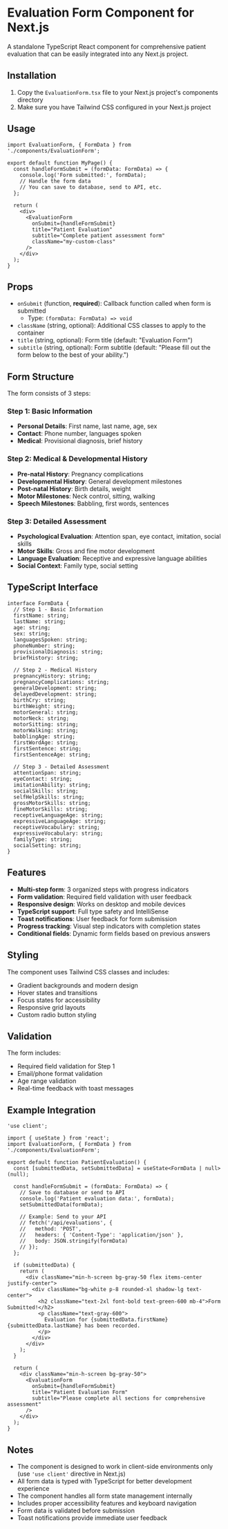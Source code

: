 # Evaluation Form Component for Next.js

A standalone TypeScript React component for comprehensive patient evaluation that can be easily integrated into any Next.js project.

## Installation

1. Copy the `EvaluationForm.tsx` file to your Next.js project's components directory
2. Make sure you have Tailwind CSS configured in your Next.js project

## Usage

```tsx
import EvaluationForm, { FormData } from './components/EvaluationForm';

export default function MyPage() {
  const handleFormSubmit = (formData: FormData) => {
    console.log('Form submitted:', formData);
    // Handle the form data
    // You can save to database, send to API, etc.
  };

  return (
    <div>
      <EvaluationForm 
        onSubmit={handleFormSubmit}
        title="Patient Evaluation"
        subtitle="Complete patient assessment form"
        className="my-custom-class"
      />
    </div>
  );
}
```

## Props

- `onSubmit` (function, **required**): Callback function called when form is submitted
  - Type: `(formData: FormData) => void`
- `className` (string, optional): Additional CSS classes to apply to the container
- `title` (string, optional): Form title (default: "Evaluation Form")
- `subtitle` (string, optional): Form subtitle (default: "Please fill out the form below to the best of your ability.")

## Form Structure

The form consists of 3 steps:

### Step 1: Basic Information
- **Personal Details**: First name, last name, age, sex
- **Contact**: Phone number, languages spoken
- **Medical**: Provisional diagnosis, brief history

### Step 2: Medical & Developmental History
- **Pre-natal History**: Pregnancy complications
- **Developmental History**: General development milestones
- **Post-natal History**: Birth details, weight
- **Motor Milestones**: Neck control, sitting, walking
- **Speech Milestones**: Babbling, first words, sentences

### Step 3: Detailed Assessment
- **Psychological Evaluation**: Attention span, eye contact, imitation, social skills
- **Motor Skills**: Gross and fine motor development
- **Language Evaluation**: Receptive and expressive language abilities
- **Social Context**: Family type, social setting

## TypeScript Interface

```tsx
interface FormData {
  // Step 1 - Basic Information
  firstName: string;
  lastName: string;
  age: string;
  sex: string;
  languagesSpoken: string;
  phoneNumber: string;
  provisionalDiagnosis: string;
  briefHistory: string;

  // Step 2 - Medical History
  pregnancyHistory: string;
  pregnancyComplications: string;
  generalDevelopment: string;
  delayedDevelopment: string;
  birthCry: string;
  birthWeight: string;
  motorGeneral: string;
  motorNeck: string;
  motorSitting: string;
  motorWalking: string;
  babblingAge: string;
  firstWordAge: string;
  firstSentence: string;
  firstSentenceAge: string;

  // Step 3 - Detailed Assessment
  attentionSpan: string;
  eyeContact: string;
  imitationAbility: string;
  socialSkills: string;
  selfHelpSkills: string;
  grossMotorSkills: string;
  fineMotorSkills: string;
  receptiveLanguageAge: string;
  expressiveLanguageAge: string;
  receptiveVocabulary: string;
  expressiveVocabulary: string;
  familyType: string;
  socialSetting: string;
}
```

## Features

- **Multi-step form**: 3 organized steps with progress indicators
- **Form validation**: Required field validation with user feedback
- **Responsive design**: Works on desktop and mobile devices
- **TypeScript support**: Full type safety and IntelliSense
- **Toast notifications**: User feedback for form submission
- **Progress tracking**: Visual step indicators with completion states
- **Conditional fields**: Dynamic form fields based on previous answers

## Styling

The component uses Tailwind CSS classes and includes:
- Gradient backgrounds and modern design
- Hover states and transitions
- Focus states for accessibility
- Responsive grid layouts
- Custom radio button styling

## Validation

The form includes:
- Required field validation for Step 1
- Email/phone format validation
- Age range validation
- Real-time feedback with toast messages

## Example Integration

```tsx
'use client';

import { useState } from 'react';
import EvaluationForm, { FormData } from './components/EvaluationForm';

export default function PatientEvaluation() {
  const [submittedData, setSubmittedData] = useState<FormData | null>(null);

  const handleFormSubmit = (formData: FormData) => {
    // Save to database or send to API
    console.log('Patient evaluation data:', formData);
    setSubmittedData(formData);
    
    // Example: Send to your API
    // fetch('/api/evaluations', {
    //   method: 'POST',
    //   headers: { 'Content-Type': 'application/json' },
    //   body: JSON.stringify(formData)
    // });
  };

  if (submittedData) {
    return (
      <div className="min-h-screen bg-gray-50 flex items-center justify-center">
        <div className="bg-white p-8 rounded-xl shadow-lg text-center">
          <h2 className="text-2xl font-bold text-green-600 mb-4">Form Submitted!</h2>
          <p className="text-gray-600">
            Evaluation for {submittedData.firstName} {submittedData.lastName} has been recorded.
          </p>
        </div>
      </div>
    );
  }

  return (
    <div className="min-h-screen bg-gray-50">
      <EvaluationForm 
        onSubmit={handleFormSubmit}
        title="Patient Evaluation Form"
        subtitle="Please complete all sections for comprehensive assessment"
      />
    </div>
  );
}
```

## Notes

- The component is designed to work in client-side environments only (use `'use client'` directive in Next.js)
- All form data is typed with TypeScript for better development experience
- The component handles all form state management internally
- Includes proper accessibility features and keyboard navigation
- Form data is validated before submission
- Toast notifications provide immediate user feedback